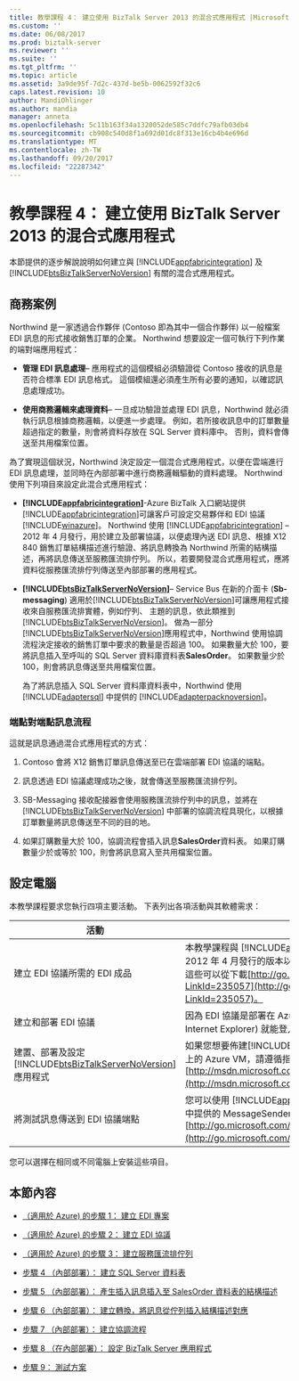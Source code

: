 ```yaml
---
title: 教學課程 4： 建立使用 BizTalk Server 2013 的混合式應用程式 |Microsoft 文件
ms.custom: ''
ms.date: 06/08/2017
ms.prod: biztalk-server
ms.reviewer: ''
ms.suite: ''
ms.tgt_pltfrm: ''
ms.topic: article
ms.assetid: 3a9de95f-7d2c-437d-be5b-0062592f32c6
caps.latest.revision: 10
author: MandiOhlinger
ms.author: mandia
manager: anneta
ms.openlocfilehash: 5c11b163f34a1320052de585c7ddfc79afb03db4
ms.sourcegitcommit: cb908c540d8f1a692d01dc8f313e16cb4b4e696d
ms.translationtype: MT
ms.contentlocale: zh-TW
ms.lasthandoff: 09/20/2017
ms.locfileid: "22287342"
---
```

# <a name="tutorial-4-creating-a-hybrid-application-using-biztalk-server-2013"></a>教學課程 4： 建立使用 BizTalk Server 2013 的混合式應用程式
本節提供的逐步解說說明如何建立與 [!INCLUDE[appfabricintegration](../includes/appfabricintegration-md.md)] 及 [!INCLUDE[btsBizTalkServerNoVersion](../includes/btsbiztalkservernoversion-md.md)] 有關的混合式應用程式。  
  
## <a name="business-scenario"></a>商務案例  
 Northwind 是一家透過合作夥伴 (Contoso 即為其中一個合作夥伴) 以一般檔案 EDI 訊息的形式接收銷售訂單的企業。 Northwind 想要設定一個可執行下列作業的端對端應用程式：  
  
-   **管理 EDI 訊息處理**– 應用程式的這個模組必須驗證從 Contoso 接收的訊息是否符合標準 EDI 訊息格式。 這個模組還必須產生所有必要的通知，以確認訊息處理成功。  
  
-   **使用商務邏輯來處理資料**– 一旦成功驗證並處理 EDI 訊息，Northwind 就必須執行訊息根據商務邏輯，以便進一步處理。 例如，若所接收訊息中的訂單數量超過指定的數量，則會將資料存放在 SQL Server 資料庫中。 否則，資料會傳送至共用檔案位置。  
  
 為了實現這個狀況，Northwind 決定設定一個混合式應用程式，以便在雲端進行 EDI 訊息處理，並同時在內部部署中進行商務邏輯驅動的資料處理。 Northwind 使用下列項目來設定此混合式應用程式：  
  
-   **[!INCLUDE[appfabricintegration](../includes/appfabricintegration-md.md)]**-Azure BizTalk 入口網站提供[!INCLUDE[appfabricintegration](../includes/appfabricintegration-md.md)]可讓客戶可設定交易夥伴和 EDI 協議[!INCLUDE[winazure](../includes/winazure-md.md)]。 Northwind 使用 [!INCLUDE[appfabricintegration](../includes/appfabricintegration-md.md)] – 2012 年 4 月發行，用於建立及部署協議，以便處理內送 EDI 訊息、根據 X12 840 銷售訂單結構描述進行驗證、將訊息轉換為 Northwind 所需的結構描述，再將訊息傳送至服務匯流排佇列。 所以，若要開發混合式應用程式，應將資料從服務匯流排佇列傳送至內部部署的應用程式。  
  
-   **[!INCLUDE[btsBizTalkServerNoVersion](../includes/btsbiztalkservernoversion-md.md)]**– Service Bus 在新的介面卡 (**Sb-messaging**) 適用於[!INCLUDE[btsBizTalkServerNoVersion](../includes/btsbiztalkservernoversion-md.md)]可讓應用程式接收來自服務匯流排實體，例如佇列、 主題的訊息，依此類推到[!INCLUDE[btsBizTalkServerNoVersion](../includes/btsbiztalkservernoversion-md.md)]。 做為一部分[!INCLUDE[btsBizTalkServerNoVersion](../includes/btsbiztalkservernoversion-md.md)]應用程式中，Northwind 使用協調流程決定接收的銷售訂單中要求的數量是否超過 100。 如果數量大於 100，要將訊息插入至呼叫的 SQL Server 資料庫資料表**SalesOrder**。 如果數量少於 100，則會將訊息傳送至共用檔案位置。  
  
     為了將訊息插入 SQL Server 資料庫資料表中，Northwind 使用 [!INCLUDE[adaptersql](../includes/adaptersql-md.md)] 中提供的 [!INCLUDE[adapterpacknoversion](../includes/adapterpacknoversion-md.md)]。  
  
### <a name="end-to-end-message-flow"></a>端點對端點訊息流程  
 這就是訊息通過混合式應用程式的方式：  
  
1.  Contoso 會將 X12 銷售訂單訊息傳送至已在雲端部署 EDI 協議的端點。  
  
2.  訊息透過 EDI 協議處理成功之後，就會傳送至服務匯流排佇列。  
  
3.  SB-Messaging 接收配接器會使用服務匯流排佇列中的訊息，並將在 [!INCLUDE[btsBizTalkServerNoVersion](../includes/btsbiztalkservernoversion-md.md)] 中部署的協調流程具現化，以根據訂單數量將訊息傳送至不同的目的地。  
  
4.  如果訂購數量大於 100，協調流程會插入訊息**SalesOrder**資料表。 如果訂購數量少於或等於 100，則會將訊息寫入至共用檔案位置。  
  
## <a name="set-up-your-computer"></a>設定電腦  
 本教學課程要求您執行四項主要活動。 下表列出各項活動與其軟體需求：  
  
|活動|必要軟體|  
|--------------|-----------------------|  
|建立 EDI 協議所需的 EDI 成品|本教學課程與 [!INCLUDE[appfabricintegration](../includes/appfabricintegration-md.md)] 一起建立 – 2012 年 4 月發行的版本以及 X12 840 銷售訂單結構描述。 這些可以從下載[http://go.microsoft.com/fwlink/p/?LinkId=235057](http://go.microsoft.com/fwlink/p/?LinkId=235057)。|  
|建立和部署 EDI 協議|因為 EDI 協議是部署在 Azure，您只需要 Web 瀏覽器 (如 Internet Explorer) 就能登入 Azure BizTalk Portal。|  
|建置、部署及設定 [!INCLUDE[btsBizTalkServerNoVersion](../includes/btsbiztalkservernoversion-md.md)] 應用程式|如果您想要佈建[!INCLUDE[btsBizTalkServerNoVersion](../includes/btsbiztalkservernoversion-md.md)]電腦上的 Azure VM，請遵循指示[http://msdn.microsoft.com/library/azure/jj248689.aspx](http://msdn.microsoft.com/library/azure/jj248689.aspx)。|  
|將測試訊息傳送到 EDI 協議端點|您可以使用 [!INCLUDE[appfabricintegration](../includes/appfabricintegration-md.md)] 隨附的範例套件中提供的 MessageSender 工具。 您可以下載範例套件的[http://go.microsoft.com/fwlink/p/?LinkId=235057](http://go.microsoft.com/fwlink/p/?LinkId=235057)。|  
  
 您可以選擇在相同或不同電腦上安裝這些項目。  
  
## <a name="in-this-section"></a>本節內容  
  
-   [（適用於 Azure) 的步驟 1： 建立 EDI 專案](../core/step-1-for-azure-create-the-edi-project.md)  
  
-   [（適用於 Azure) 的步驟 2： 建立 EDI 協議](../core/step-2-for-azure-create-an-edi-agreement.md)  
  
-   [（適用於 Azure) 的步驟 3： 建立服務匯流排佇列](../core/step-3-for-azure-create-a-service-bus-queue.md)  
  
-   [步驟 4 （內部部署）： 建立 SQL Server 資料表](../core/step-4-on-premises-create-the-sql-server-table.md)  
  
-   [步驟 5 （內部部署）： 產生插入訊息插入至 SalesOrder 資料表的結構描述](../core/step-5-generate-the-schema-for-inserting-a-message-into-salesorder-table.md)  
  
-   [步驟 6 （內部部署）： 建立轉換，將訊息從佇列插入結構描述對應](../core/step-6-map-the-message-from-the-queue-to-the-insert-schema.md)  
  
-   [步驟 7 （內部部署）： 建立協調流程](../core/step-7-on-premises-create-an-orchestration.md)  
  
-   [步驟 8 （在內部部署）： 設定 BizTalk Server 應用程式](../core/step-8-on-premises-configure-the-biztalk-server-application.md)  
  
-   [步驟 9： 測試方案](../core/step-9-test-the-solution.md)